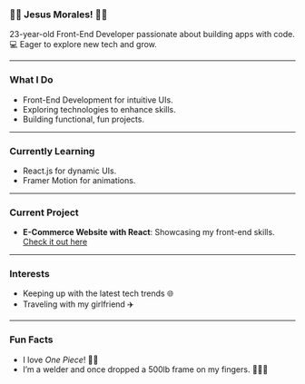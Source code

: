 ### 🏴‍☠️ Jesus Morales! 🏴‍☠️

23-year-old Front-End Developer passionate about building apps with code. 💻 Eager to explore new tech and grow.

---

### **What I Do**

- Front-End Development for intuitive UIs.
- Exploring technologies to enhance skills.
- Building functional, fun projects.

---

### **Currently Learning**

- React.js for dynamic UIs.
- Framer Motion for animations.

---

### **Current Project**

- **E-Commerce Website with React**: Showcasing my front-end skills. [Check it out here](https://github.com/jesusantonio30/crown-clothing.git)

---

### **Interests**

- Keeping up with the latest tech trends 🌐
- Traveling with my girlfriend ✈️

---

### **Fun Facts**

- I love *One Piece*! 🏴‍☠️
- I’m a welder and once dropped a 500lb frame on my fingers. 👨🏻‍🏭
